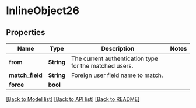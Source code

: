 # InlineObject26

## Properties

Name | Type | Description | Notes
------------ | ------------- | ------------- | -------------
**from** | **String** | The current authentication type for the matched users. | 
**match_field** | **String** | Foreign user field name to match. | 
**force** | **bool** |  | 

[[Back to Model list]](../README.md#documentation-for-models) [[Back to API list]](../README.md#documentation-for-api-endpoints) [[Back to README]](../README.md)


